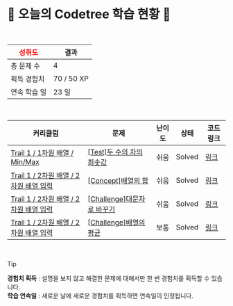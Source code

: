 # 🌲 오늘의 Codetree 학습 현황 🌲

<br />

| <span style="color:red;display:block;text-align:center;"> **성취도**</span> | 결과 |
|---|---|
| 총 문제 수 | 4 |
| 획득 경험치 | 70 / 50 XP |
| 연속 학습 일 | 23 일 |

<br />

|커리큘럼|문제|난이도|상태|코드 링크|
|---|---|---|---|---|
|[Trail 1 / 1차원 배열 / Min/Max](https://www.codetree.ai/trail-info/novice-low/)|[[Test]두 수의 차의 최솟값](https://www.codetree.ai/trails/complete/curated-cards/test-minimum-difference-between-two-numbers/)|쉬움|Solved|[링크](https://github.com/Akisigure/python_algo/blob/main/250201/%EB%91%90%20%EC%88%98%EC%9D%98%20%EC%B0%A8%EC%9D%98%20%EC%B5%9C%EC%86%9F%EA%B0%92/minimum-difference-between-two-numbers.py)|
|[Trail 1 / 2차원 배열 / 2차원 배열 입력](https://www.codetree.ai/trail-info/novice-low/)|[[Concept]배열의 합](https://www.codetree.ai/trails/complete/curated-cards/intro-sum-of-array/)|쉬움|Solved|[링크](https://github.com/Akisigure/python_algo/blob/main/250201/%EB%B0%B0%EC%97%B4%EC%9D%98%20%ED%95%A9/sum-of-array.py)|
|[Trail 1 / 2차원 배열 / 2차원 배열 입력](https://www.codetree.ai/trail-info/novice-low/)|[[Challenge]대문자로 바꾸기](https://www.codetree.ai/trails/complete/curated-cards/challenge-change-to-capital/)|쉬움|Solved|[링크](https://github.com/Akisigure/python_algo/blob/main/250201/%EB%8C%80%EB%AC%B8%EC%9E%90%EB%A1%9C%20%EB%B0%94%EA%BE%B8%EA%B8%B0/change-to-capital.py)|
|[Trail 1 / 2차원 배열 / 2차원 배열 입력](https://www.codetree.ai/trail-info/novice-low/)|[[Challenge]배열의 평균](https://www.codetree.ai/trails/complete/curated-cards/challenge-ave-of-array/)|보통|Solved|[링크](https://github.com/Akisigure/python_algo/blob/main/250201/%EB%B0%B0%EC%97%B4%EC%9D%98%20%ED%8F%89%EA%B7%A0/ave-of-array.py)|


<br />

> [!TIP]
> **경험치 획득** : 설명을 보지 않고 해결한 문제에 대해서만 한 번 경험치를 획득할 수 있습니다.  
> **학습 연속일** : 새로운 날에 새로운 경험치를 획득하면 연속일이 인정됩니다.

